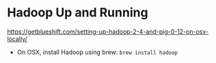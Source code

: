 # Hadoop Up and Running

https://getblueshift.com/setting-up-hadoop-2-4-and-pig-0-12-on-osx-locally/

- On OSX, install Hadoop using brew: `brew install hadoop`